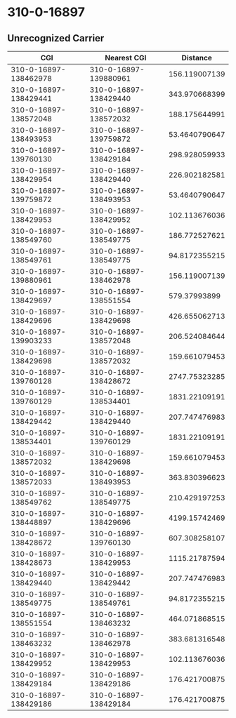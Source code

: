 # 310-0-16897
## Unrecognized Carrier


| CGI | Nearest CGI | Distance |
|-----|-------------|----------|
| 310-0-16897-138462978 | 310-0-16897-139880961 | 156.119007139 |
| 310-0-16897-138429441 | 310-0-16897-138429440 | 343.970668399 |
| 310-0-16897-138572048 | 310-0-16897-138572032 | 188.175644991 |
| 310-0-16897-138493953 | 310-0-16897-139759872 | 53.4640790647 |
| 310-0-16897-139760130 | 310-0-16897-138429184 | 298.928059933 |
| 310-0-16897-138429954 | 310-0-16897-138429440 | 226.902182581 |
| 310-0-16897-139759872 | 310-0-16897-138493953 | 53.4640790647 |
| 310-0-16897-138429953 | 310-0-16897-138429952 | 102.113676036 |
| 310-0-16897-138549760 | 310-0-16897-138549775 | 186.772527621 |
| 310-0-16897-138549761 | 310-0-16897-138549775 | 94.8172355215 |
| 310-0-16897-139880961 | 310-0-16897-138462978 | 156.119007139 |
| 310-0-16897-138429697 | 310-0-16897-138551554 | 579.37993899 |
| 310-0-16897-138429696 | 310-0-16897-138429698 | 426.655062713 |
| 310-0-16897-139903233 | 310-0-16897-138572048 | 206.524084644 |
| 310-0-16897-138429698 | 310-0-16897-138572032 | 159.661079453 |
| 310-0-16897-139760128 | 310-0-16897-138428672 | 2747.75323285 |
| 310-0-16897-139760129 | 310-0-16897-138534401 | 1831.22109191 |
| 310-0-16897-138429442 | 310-0-16897-138429440 | 207.747476983 |
| 310-0-16897-138534401 | 310-0-16897-139760129 | 1831.22109191 |
| 310-0-16897-138572032 | 310-0-16897-138429698 | 159.661079453 |
| 310-0-16897-138572033 | 310-0-16897-138493953 | 363.830396623 |
| 310-0-16897-138549762 | 310-0-16897-138549775 | 210.429197253 |
| 310-0-16897-138448897 | 310-0-16897-138429696 | 4199.15742469 |
| 310-0-16897-138428672 | 310-0-16897-139760130 | 607.308258107 |
| 310-0-16897-138428673 | 310-0-16897-138429953 | 1115.21787594 |
| 310-0-16897-138429440 | 310-0-16897-138429442 | 207.747476983 |
| 310-0-16897-138549775 | 310-0-16897-138549761 | 94.8172355215 |
| 310-0-16897-138551554 | 310-0-16897-138463232 | 464.071868515 |
| 310-0-16897-138463232 | 310-0-16897-138462978 | 383.681316548 |
| 310-0-16897-138429952 | 310-0-16897-138429953 | 102.113676036 |
| 310-0-16897-138429184 | 310-0-16897-138429186 | 176.421700875 |
| 310-0-16897-138429186 | 310-0-16897-138429184 | 176.421700875 |
